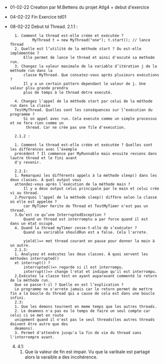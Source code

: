 - 01-02-22 Creation par M.Bettens du projet Atlg4 + debut d'exercice

- 04-02-22 Fin Exercice td01

- 08-02-22 Debut td Thread.
        2.1.1 :
        
        1. Comment la thread est-elle créée et exécutée ?
                MyThread t = new MyThread("one"); t.start(); // lance Thread
        2. Quelle est l’utilité de la méthode start ? Ou est-elle implémentée ?
            Elle permet de lance le thread et ainsi d'excuté sa methode run.
        3. Changez la valeur maximale de la variable d’itération j de la méthode run dans la
            classe MyThread. Que consatez-vous après plusieurs exécutions ?
            Il y a un certain pattern dependant le valeur de j. Une valeur plsu grande prendra  
            plus de temps à le thread detre executé.

        4. Changez l’appel de la méthode start par celui de la méthode run dans la classe     
        TestMyThread. Quelles sont les conséquences sur l’exécution du programme ?
            Si on appel avec run. Cela execute comme un simple processus et ne fera rien comme un
             thread. Car ne crée pas une file d'execution.
        
        2.1.2 :

        1. Comment la thread est-elle créée et exécutée ? Quelles sont les différences avec l’exemple   
        précédent ? Il commence par MyRunnable mais ensuite reviens dans lautre thread et le fini avant 
        d'y revenir.

        2.2.1:
        1. Remarquez les différents appels à la méthode sleep() dans les deux classes. À quel output vous 
        attendez-vous après l’exécution de la méthode main ?
            Il y a deux output celui principale par le main et celui crée vi au thread.
        2.Pourquoi l’appel de la méthode sleep() diffère selon la classe où elle est appelée ?
            car MyTimer herite de Thread et TestMyTiemr n'est pas un thread.
        3.Qu’est ce qu’une InterruptedException ?
            Quand un thread est interromptu a par force quand il est  dans un état occupé.
        4. Quand la thread myTimer cesse-t-elle de s’exécuter ?
            Quand sa varirable shouldRun est a false. Cela l'arrete.
            
            yield()=> met thread courant en pause pour donner la main à un autre.
        2.1.3:
        1. Analysez et exécutez les deux classes. À quoi servent les méthodes interrupted()
        et interrupt() ?
            interrupted()=> regarde si il est interrompu.
            interrupt()=> change l'etat et indique qu'il est interrompu.
        2.Exécutez la classe test en ayant auparavant commenté le return de la méthode run. 
        Que se passe-t-il ? Quelle en est l’explication ?
        Le programme ne s'arrete jamais car le return permet de mettre fin a la boucle du thread qui a cause de cela est dans une boucle infini.
        2.3:
        1. Que les demons tournent en meme temps que les autres threads.
        2. Le deamons n'a pas eu le temps de faire un seul compte car celui ci se met en route 
        uniqement quand il n'est pas le seul threads(les autres threads doivent être autre que des 
        deamons).
        3. Permet d'attendre jusqu'a la fin de vie du thread sans l'interrompre avant.
    4.
        4.1:
        1. Que la valeur de fin est impair. Vu que la varibale est partagé alors la varaible a des 
        incohérence.
        

